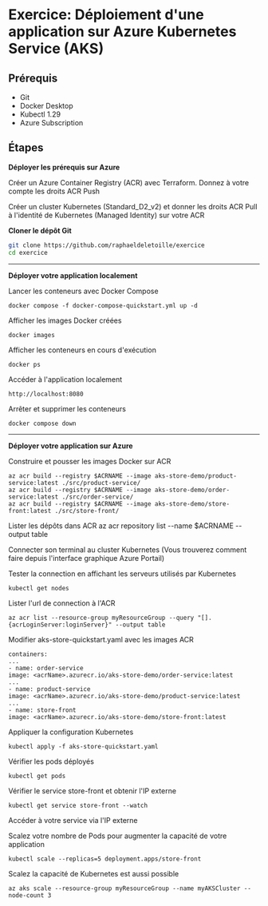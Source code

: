 # Exercice: Déploiement d'une application sur Azure Kubernetes Service (AKS)

## Prérequis
- Git
- Docker Desktop
- Kubectl 1.29
- Azure Subscription

## Étapes

**Déployer les prérequis sur Azure**

Créer un Azure Container Registry (ACR) avec Terraform. Donnez à votre compte les droits ACR Push

Créer un cluster Kubernetes (Standard_D2_v2) et donner les droits ACR Pull à l'identité de Kubernetes (Managed Identity) sur votre ACR

**Cloner le dépôt Git**
   ```bash
   git clone https://github.com/raphaeldeletoille/exercice
   cd exercice
  ```
---
**Déployer votre application localement**

Lancer les conteneurs avec Docker Compose

  ```
docker compose -f docker-compose-quickstart.yml up -d
  ```

Afficher les images Docker créées
  ```
docker images
  ```

Afficher les conteneurs en cours d'exécution
  ```
  docker ps
  ```

Accéder à l'application localement 
  ```
  http://localhost:8080
  ```

Arrêter et supprimer les conteneurs
  ```
  docker compose down
  ```
---
**Déployer votre application sur Azure**

Construire et pousser les images Docker sur ACR
  ```
az acr build --registry $ACRNAME --image aks-store-demo/product-service:latest ./src/product-service/
az acr build --registry $ACRNAME --image aks-store-demo/order-service:latest ./src/order-service/
az acr build --registry $ACRNAME --image aks-store-demo/store-front:latest ./src/store-front/
  ```

Lister les dépôts dans ACR
az acr repository list --name $ACRNAME --output table

Connecter son terminal au cluster Kubernetes (Vous trouverez comment faire depuis l'interface graphique Azure Portail)

Tester la connection en affichant les serveurs utilisés par Kubernetes
  ```
  kubectl get nodes
  ```

Lister l'url de connection à l'ACR 
  ```
  az acr list --resource-group myResourceGroup --query "[].{acrLoginServer:loginServer}" --output table
  ```

Modifier aks-store-quickstart.yaml avec les images ACR
  ```
containers:
...
- name: order-service
  image: <acrName>.azurecr.io/aks-store-demo/order-service:latest
...
- name: product-service
  image: <acrName>.azurecr.io/aks-store-demo/product-service:latest
...
- name: store-front
  image: <acrName>.azurecr.io/aks-store-demo/store-front:latest

  ```

Appliquer la configuration Kubernetes
  ```
  kubectl apply -f aks-store-quickstart.yaml
  ```

Vérifier les pods déployés
  ```
  kubectl get pods
  ```

Vérifier le service store-front et obtenir l'IP externe
  ```
kubectl get service store-front --watch
  ```

Accéder à votre service via l'IP externe

Scalez votre nombre de Pods pour augmenter la capacité de votre application
  ```
  kubectl scale --replicas=5 deployment.apps/store-front
  ```

Scalez la capacité de Kubernetes est aussi possible 
  ```
az aks scale --resource-group myResourceGroup --name myAKSCluster --node-count 3
  ```
